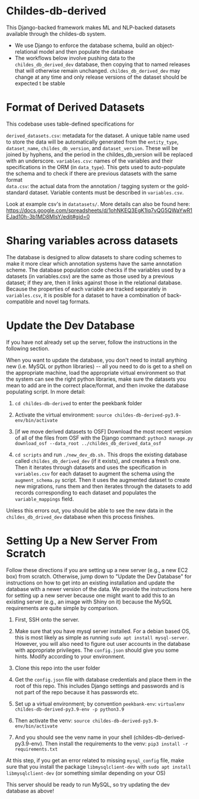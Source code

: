 # Childes-db-derived

This Django-backed framework makes ML and NLP-backed datasets available through the childes-db system.

- We use Django to enforce the database schema, build an object-relational model and then populate the database
- The workflows below involve pushing data to the `childes_db_derived_dev` database, then copying that to named releases that will otherwise remain unchanged. `childes_db_derived_dev` may change at any time and only release versions of the dataset should be expected t be stable

# Format of Derived Datasets

This codebase uses table-defined specifications for 

`derived_datasets.csv`: metadata for the dataset. A unique table name used to store the data will be automatically generated from the `entity_type`, `dataset_name`, `childes_db_version`, and `dataset_version`. These will be joined by hyphens, and the period in the childes_db_version will be replaced with an underscore.
`variables.csv`: names of the variables and their specifications in the ORM (in `data_type`). This gets used to auto-populate the schema and to check if there are previous datasets with the same format  
`data.csv`: the actual data from the annotation / tagging system or the gold-standard dataset. Variable contents must be described in `variables.csv`.

Look at example csv's in `datatasets/`. More details can also be found here: https://docs.google.com/spreadsheets/d/1ohNKEQ3EgK1lq7vQG5QWaYwR1EJad10h-3b1MD8MlsY/edit#gid=0

# Sharing variables across datasets

The database is designed to allow datasets to share coding schemes to make it more clear which annotation systems have the same annotation scheme. The database population code checks if the variables used by a datasets (in variables.csv) are the same as those used by a previous dataset; if they are, then it links against those in the relational database. Because the properties of each variable are tracked separately in `variables.csv`, it is posible for a dataset to have a combination of back-compatible and novel tag formats.


# Update the Dev Database

If you have not already set up the server, follow the instructions in the following section.

When you want to update the database, you don't need to install anything new (i.e. MySQL or python libraries) -- all you need to do is get to a shell on the appropriate machine, load the appropriate virtual environment so that the system can see the right python libraries, make sure the datasets you mean to add are in the correct place/format, and then invoke the database populating script. In more detail:

1. `cd childes-db-derived` to enter the peekbank folder

1. Activate the virtual environment: `source childes-db-derived-py3.9-env/bin/activate`

1. [if we move derived datasets to OSF] Download the most recent version of all of the files from OSF with the Django command: `python3 manage.py download_osf --data_root ../childes_db_derived_data_osf`

1. `cd scripts` and run `./new_dev_db.sh.` This drops the existing database called `childes_db_derived_dev` (if it exists), and creates a fresh one. Then it iterates through datasets and uses the specification in `variables.csv` for each dataset to augment the schema using the `augment_schema.py` script. Then it uses the augmented dataset to create new migrations, runs them and then iterates through the datasets to add records corresponding to each dataset and populates the `variable_mappings` field.

Unless this errors out, you should be able to see the new data in the `childes_db_drived_dev` database when this process finishes.

# Setting Up a New Server From Scratch

Follow these directions if you are setting up a new server (e.g., a new EC2 box) from scratch. Otherwise, jump down to "Update the Dev Database" for instructions on how to get into an existing installation and update the database with a newer version of the data. We provide the instructions here for setting up a new server because one might want to add this to an existing server (e.g., an image with Shiny on it) because the MySQL requirements are quite simple by comparison.

1. First, SSH onto the server. 
1. Make sure that you have mysql server installed. For a debian based OS, this is most likely as simple as running `sudo apt install mysql-server`. 
However, you will also need to figure out user accounts in the database with appropriate privileges. The `config.json` should give you 
some hints. Modify according to your environment.

1. Clone this repo into the user folder

1. Get the `config.json` file with database credentials and place them in the root of this repo. This includes Django settings and passwords and is not part of the repo because it has passwords etc.

1. Set up a virtual environment; by convention `peekbank-env`: `virtualenv childes-db-derived-py3.9-env -p python3.9`

1. Then activate the venv: `source childes-db-derived-py3.9-env/bin/activate`

1. And you should see the venv name in your shell (childes-db-derived-py3.9-env). Then install the requirements to the venv: `pip3 install -r requirements.txt`

At this step, if you get an error related to missing `mysql_config` file, make sure that you install the package `libmysqlclient-dev` with `sudo apt install libmysqlclient-dev` (or something similar depending on your OS)

This server should be ready to run MySQL, so try updating the dev database as above!
